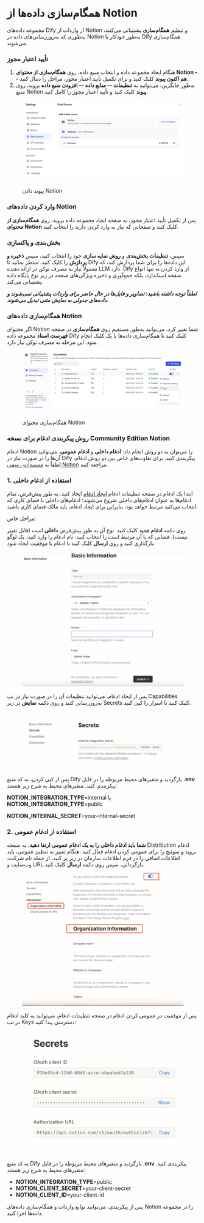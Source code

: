 # همگام‌سازی داده‌ها از Notion

مجموعه داده‌های Dify از واردات از Notion و تنظیم **همگام‌سازی** پشتیبانی می‌کنند، به‌طوری که به‌روزرسانی‌های داده در Notion به‌طور خودکار با Dify همگام‌سازی می‌شوند.

### تأیید اعتبار مجوز

1. هنگام ایجاد مجموعه داده و انتخاب منبع داده، روی **همگام‌سازی از محتوای Notion -- هم اکنون پیوند** کلیک کنید و برای تکمیل تأیید اعتبار مجوز، مراحل را دنبال کنید.
2. به‌طور جایگزین، می‌توانید به **تنظیمات -- منابع داده -- افزودن منبع داده** بروید، روی منبع Notion **پیوند** کلیک کنید و تأیید اعتبار مجوز را کامل کنید.

<figure><img src="../../.gitbook/assets/binding-notion (1).png" alt=""><figcaption><p>پیوند دادن Notion</p></figcaption></figure>

### وارد کردن داده‌های Notion

پس از تکمیل تأیید اعتبار مجوز، به صفحه ایجاد مجموعه داده بروید، روی **همگام‌سازی از محتوای Notion** کلیک کنید و صفحاتی که نیاز به وارد کردن دارید را انتخاب کنید.

### بخش‌بندی و پاکسازی

سپس، **تنظیمات بخش‌بندی** و **روش نمایه سازی** خود را انتخاب کنید، سپس **ذخیره و پردازش** را کلیک کنید. منتظر بمانید تا Dify این داده‌ها را برای شما پردازش کند، که معمولاً نیاز به مصرف توکن در ارائه دهنده LLM دارد. Dify از وارد کردن نه تنها انواع صفحه استاندارد، بلکه جمع‌آوری و ذخیره ویژگی‌های صفحه در زیر نوع پایگاه داده پشتیبانی می‌کند.

_**لطفاً توجه داشته باشید: تصاویر و فایل‌ها در حال حاضر برای واردات پشتیبانی نمی‌شوند و داده‌های جدولی به نمایش متنی تبدیل می‌شوند.**_

### همگام‌سازی داده‌های Notion

اگر محتوای Notion شما تغییر کرد، می‌توانید به‌طور مستقیم روی **همگام‌سازی** در صفحه **فهرست اسناد** مجموعه داده Dify کلیک کنید تا همگام‌سازی داده‌ها با یک کلیک انجام شود. این مرحله به مصرف توکن نیاز دارد.

<figure><img src="../../.gitbook/assets/sync-notion (1).png" alt=""><figcaption><p>همگام‌سازی محتوای Notion</p></figcaption></figure>

### روش پیکربندی ادغام برای نسخه Community Edition Notion

ادغام Notion را می‌توان به دو روش انجام داد: **ادغام داخلی** و **ادغام عمومی**. می‌توانید آن‌ها را در صورت نیاز در Dify پیکربندی کنید. برای تفاوت‌های خاص بین دو روش ادغام، لطفاً به [مستندات رسمی Notion](https://developers.notion.com/docs/authorization) مراجعه کنید.

### 1. **استفاده از ادغام داخلی**

ابتدا یک ادغام در صفحه تنظیمات ادغام [ایجاد ادغام](https://www.notion.so/my-integrations) ایجاد کنید. به طور پیش‌فرض، تمام ادغام‌ها به عنوان ادغام‌های داخلی شروع می‌شوند؛ ادغام‌های داخلی با فضای کاری که انتخاب می‌کنید مرتبط خواهد بود، بنابراین برای ایجاد ادغام، باید مالک فضای کاری باشید.

مراحل خاص:

روی دکمه **ادغام جدید** کلیک کنید. نوع آن به طور پیش‌فرض **داخلی** است (قابل تغییر نیست). فضایی که با آن مرتبط است را انتخاب کنید، نام ادغام را وارد کنید، یک لوگو بارگذاری کنید و روی **ارسال** کلیک کنید تا ادغام با موفقیت ایجاد شود.

<figure><img src="../../.gitbook/assets/integrate-notion-1.png" alt=""><figcaption></figcaption></figure>

پس از ایجاد ادغام، می‌توانید تنظیمات آن را در صورت نیاز در تب Capabilities به‌روزرسانی کنید و روی دکمه **نمایش** در زیر Secrets کلیک کنید تا اسرار را کپی کنید.

<figure><img src="../../.gitbook/assets/notion-secret.png" alt=""><figcaption></figcaption></figure>

پس از کپی کردن، به کد منبع Dify بازگردید و متغیرهای محیط مربوطه را در فایل **.env** پیکربندی کنید. متغیرهای محیط به شرح زیر هستند:

**NOTION\_INTEGRATION\_TYPE**=internal یا **NOTION\_INTEGRATION\_TYPE**=public

**NOTION\_INTERNAL\_SECRET**=your-internal-secret

### 2. **استفاده از ادغام عمومی**

**شما باید ادغام داخلی را به یک ادغام عمومی ارتقا دهید.** به صفحه Distribution ادغام بروید و سوئیچ را برای عمومی کردن ادغام فعال کنید. هنگام تغییر به تنظیم عمومی، باید اطلاعات اضافی را در فرم اطلاعات سازمان در زیر پر کنید، از جمله نام شرکت، وب‌سایت و URL بازگردانی، سپس روی دکمه **ارسال** کلیک کنید.

<figure><img src="../../.gitbook/assets/public-integration.png" alt=""><figcaption></figcaption></figure>

پس از موفقیت در عمومی کردن ادغام در صفحه تنظیمات ادغام، می‌توانید به کلید ادغام در تب Keys دسترسی پیدا کنید:

<figure><img src="../../.gitbook/assets/notion-public-secret.png" alt=""><figcaption></figcaption></figure>

به کد منبع Dify بازگردید و متغیرهای محیط مربوطه را در فایل **.env** پیکربندی کنید. متغیرهای محیط به شرح زیر هستند:

* **NOTION\_INTEGRATION\_TYPE**=public
* **NOTION\_CLIENT\_SECRET**=your-client-secret
* **NOTION\_CLIENT\_ID**=your-client-id

پس از پیکربندی، می‌توانید توابع واردات و همگام‌سازی داده‌های Notion را در مجموعه داده‌ها اجرا کنید.


